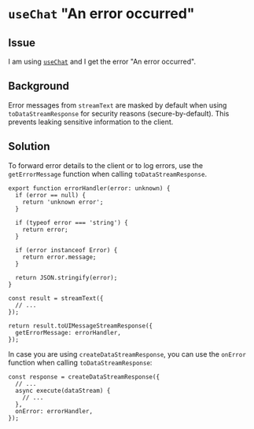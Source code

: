# `useChat` "An error occurred"

## Issue

I am using [`useChat`](../reference/ai-sdk-ui/use-chat.md) and I get the error "An error occurred".

## Background

Error messages from `streamText` are masked by default when using `toDataStreamResponse` for security reasons (secure-by-default).
This prevents leaking sensitive information to the client.

## Solution

To forward error details to the client or to log errors, use the `getErrorMessage` function when calling `toDataStreamResponse`.

```tsx
export function errorHandler(error: unknown) {
  if (error == null) {
    return 'unknown error';
  }

  if (typeof error === 'string') {
    return error;
  }

  if (error instanceof Error) {
    return error.message;
  }

  return JSON.stringify(error);
}
```
```tsx
const result = streamText({
  // ...
});

return result.toUIMessageStreamResponse({
  getErrorMessage: errorHandler,
});
```

In case you are using `createDataStreamResponse`, you can use the `onError` function when calling `toDataStreamResponse`:

```tsx
const response = createDataStreamResponse({
  // ...
  async execute(dataStream) {
    // ...
  },
  onError: errorHandler,
});
```
